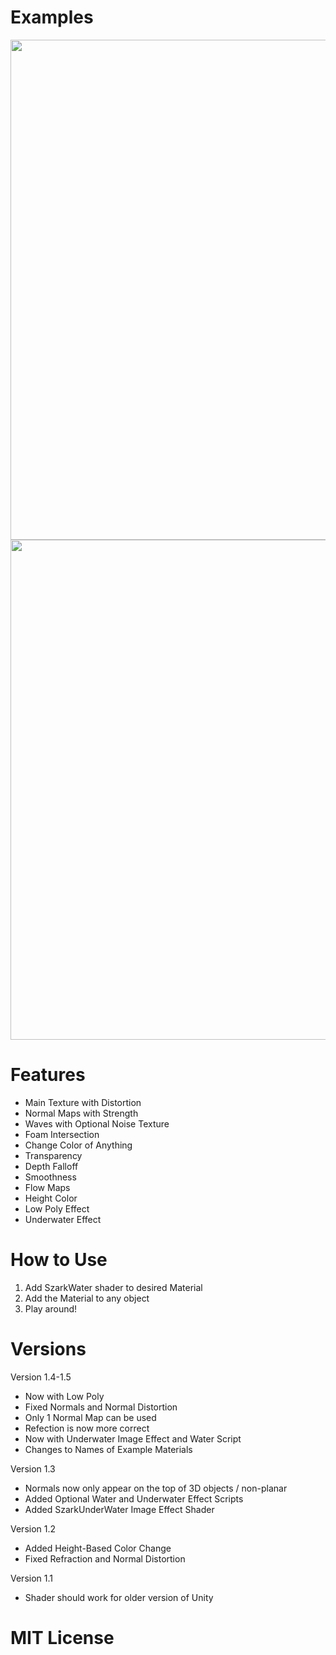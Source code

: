 # Examples
<img src="https://i.imgur.com/rY2u2WH.gif" width=800>
<img src="https://i.imgur.com/iRkfJTM.gif" width=800>

# Features
- Main Texture with Distortion
- Normal Maps with Strength
- Waves with Optional Noise Texture
- Foam Intersection
- Change Color of Anything
- Transparency
- Depth Falloff
- Smoothness
- Flow Maps
- Height Color
- Low Poly Effect
- Underwater Effect

# How to Use
1. Add SzarkWater shader to desired Material
2. Add the Material to any object
3. Play around!

# Versions
Version 1.4-1.5
- Now with Low Poly
- Fixed Normals and Normal Distortion
- Only 1 Normal Map can be used
- Refection is now more correct
- Now with Underwater Image Effect and
Water Script
- Changes to Names of Example Materials

Version 1.3
- Normals now only appear on the top of 3D objects / non-planar
- Added Optional Water and Underwater Effect Scripts
- Added SzarkUnderWater Image Effect Shader

Version 1.2
- Added Height-Based Color Change
- Fixed Refraction and Normal Distortion

Version 1.1
- Shader should work for older version of Unity

# MIT License
